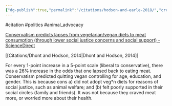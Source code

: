 ```yaml
---
{"dg-publish":true,"permalink":"/citations/hodson-and-earle-2018/","created":"2025-10-23T17:42:46.296+01:00","updated":"2025-10-23T18:06:08.932+01:00"}
---
```


#citation #politics #animal_advocacy 

[Conservatism predicts lapses from vegetarian/vegan diets to meat consumption (through lower social justice concerns and social support) - ScienceDirect](https://www.sciencedirect.com/science/article/abs/pii/S0195666316308923) 

[[Citations/Dhont and Hodson, 2014\|Dhont and Hodson, 2014]]

For every 1-point increase in a 5-point scale (liberal to conservative), there was a 26% increase in the odds that one lapsed back to eating meat. Conservatism predicted quitting vegan controlling for age, education, and gender. This is because cons a) did not adopt veg\*n diets for reasons of social justice, such as animal welfare; and (b) felt poorly supported in their social circles (family and friends). It was not because they craved meat more, or worried more about their health.